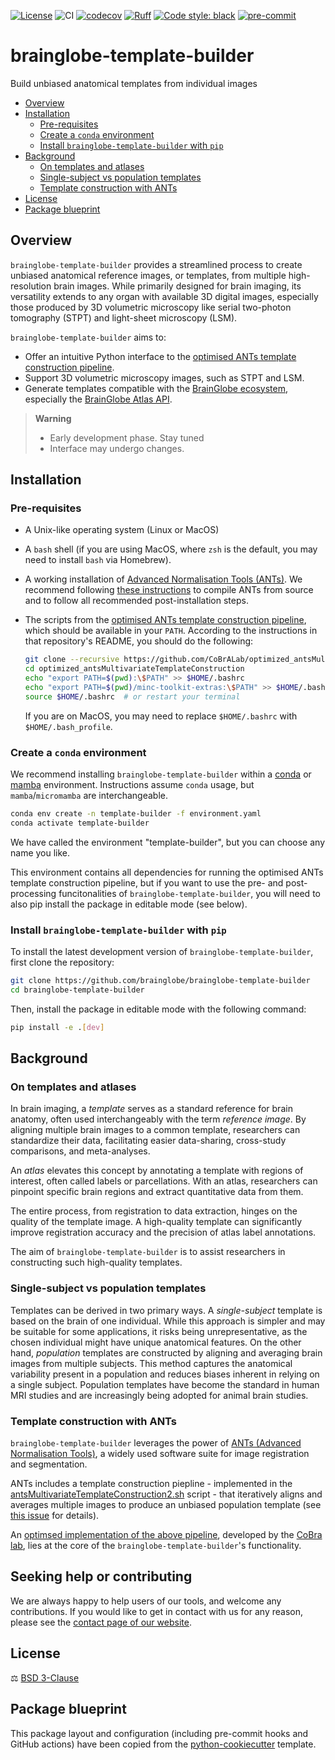 [![License](https://img.shields.io/badge/License-BSD_3--Clause-orange.svg)](https://opensource.org/license/bsd-3-clause/)
![CI](https://img.shields.io/github/actions/workflow/status/brainglobe/brainglobe-template-builder/test_and_deploy.yml?label=CI)
[![codecov](https://codecov.io/gh/brainglobe/brainglobe-template-builder/branch/main/graph/badge.svg?token=P8CCH3TI8K)](https://codecov.io/gh/brainglobe/brainglobe-template-builder)
[![Ruff](https://img.shields.io/endpoint?url=https://raw.githubusercontent.com/charliermarsh/ruff/main/assets/badge/v0.json)](https://github.com/charliermarsh/ruff)
[![Code style: black](https://img.shields.io/badge/code%20style-black-000000.svg)](https://github.com/python/black)
[![pre-commit](https://img.shields.io/badge/pre--commit-enabled-brightgreen?logo=pre-commit&logoColor=white)](https://github.com/pre-commit/pre-commit)

# brainglobe-template-builder
Build unbiased anatomical templates from individual images

- [Overview](#overview)
- [Installation](#installation)
  - [Pre-requisites](#pre-requisites)
  - [Create a `conda` environment](#create-a-conda-environment)
  - [Install `brainglobe-template-builder` with `pip`](#install-brainglobe-template-builder-with-pip)
- [Background](#background)
  - [On templates and atlases](#on-templates-and-atlases)
  - [Single-subject vs population templates](#single-subject-vs-population-templates)
  - [Template construction with ANTs](#template-construction-with-ants)
- [License](#license)
- [Package blueprint](#package-blueprint)

## Overview

`brainglobe-template-builder` provides a streamlined process to create unbiased anatomical reference images, or templates, from multiple high-resolution brain images. While primarily designed for brain imaging, its versatility extends to any organ with available 3D digital images, especially those produced by 3D volumetric microscopy like serial two-photon tomography (STPT) and light-sheet microscopy (LSM).

`brainglobe-template-builder` aims to:
- Offer an intuitive Python interface to the [optimised ANTs template construction pipeline](#template-construction-with-ants).
- Support 3D volumetric microscopy images, such as STPT and LSM.
- Generate templates compatible with the [BrainGlobe ecosystem](https://brainglobe.info/), especially the [BrainGlobe Atlas API](https://brainglobe.info/documentation/brainglobe-atlasapi/index.html).

> **Warning**
> - Early development phase. Stay tuned
> - Interface may undergo changes.

## Installation

### Pre-requisites

- A Unix-like operating system (Linux or MacOS)
- A `bash` shell (if you are using MacOS, where `zsh` is the default, you may need to install `bash` via Homebrew).
- A working installation of [Advanced Normalisation Tools (ANTs)](http://stnava.github.io/ANTs/). We recommend following [these instructions](https://github.com/ANTsX/ANTs/wiki/Compiling-ANTs-on-Linux-and-Mac-OS) to compile ANTs from source and to follow all recommended post-installation steps.
- The scripts from the [optimised ANTs template construction pipeline](https://github.com/CoBrALab/optimized_antsMultivariateTemplateConstruction/tree/master), which should be available in your `PATH`. According to the instructions in that repository's README, you should do the following:

  ```sh
  git clone --recursive https://github.com/CoBrALab/optimized_antsMultivariateTemplateConstruction.git
  cd optimized_antsMultivariateTemplateConstruction
  echo "export PATH=$(pwd):\$PATH" >> $HOME/.bashrc
  echo "export PATH=$(pwd)/minc-toolkit-extras:\$PATH" >> $HOME/.bashrc
  source $HOME/.bashrc  # or restart your terminal
  ```

  If you are on MacOS, you may need to replace `$HOME/.bashrc` with `$HOME/.bash_profile`.



### Create a `conda` environment
We recommend installing `brainglobe-template-builder` within a [conda](https://docs.conda.io/en/latest/) or [mamba](https://mamba.readthedocs.io/en/latest/index.html) environment. Instructions assume `conda` usage, but `mamba`/`micromamba` are interchangeable.


```sh
conda env create -n template-builder -f environment.yaml
conda activate template-builder
```

We have called the environment "template-builder", but you can choose any name you like.

This environment contains all dependencies for running the optimised ANTs template construction pipeline, but if you want to use the pre- and
post-processing funcitonalities of `brainglobe-template-builder`, you will need to also pip install the package in editable mode (see below).

### Install `brainglobe-template-builder` with `pip`


To install the latest development version of `brainglobe-template-builder`, first clone the repository:

```sh
git clone https://github.com/brainglobe/brainglobe-template-builder
cd brainglobe-template-builder
```

Then, install the package in editable mode with the following command:

```sh
pip install -e .[dev]
```

## Background

### On templates and atlases

In brain imaging, a *template* serves as a standard reference for brain anatomy, often used interchangeably with the term *reference image*. By aligning multiple brain images to a common template, researchers can standardize their data, facilitating easier data-sharing, cross-study comparisons, and meta-analyses.

An *atlas* elevates this concept by annotating a template with regions of interest, often called labels or parcellations. With an atlas, researchers can pinpoint specific brain regions and extract quantitative data from them.

The entire process, from registration to data extraction, hinges on the quality of the template image. A high-quality template can significantly improve registration accuracy and the precision of atlas label annotations.

The aim of `brainglobe-template-builder` is to assist researchers in constructing such high-quality templates.

### Single-subject vs population templates

Templates can be derived in two primary ways. A *single-subject* template is based on the brain of one individual. While this approach is simpler and may be suitable for some applications, it risks being unrepresentative, as the chosen individual might have unique anatomical features. On the other hand, *population* templates are constructed by aligning and averaging brain images from multiple subjects. This method captures the anatomical variability present in a population and reduces biases inherent in relying on a single subject. Population templates have become the standard in human MRI studies and are increasingly being adopted for animal brain studies.

### Template construction with ANTs
`brainglobe-template-builder` leverages the power of [ANTs (Advanced Normalisation Tools)](http://stnava.github.io/ANTs/), a widely used software suite for image registration and segmentation.

ANTs includes a template construction piepline - implemented in the [antsMultivariateTemplateConstruction2.sh](https://github.com/ANTsX/ANTs/blob/master/Scripts/antsMultivariateTemplateConstruction2.sh) script - that iteratively aligns and averages multiple images to produce an unbiased population template (see [this issue](https://github.com/ANTsX/ANTs/issues/520) for details).

An [optimsed implementation of the above pipeline](https://github.com/CoBrALab/optimized_antsMultivariateTemplateConstruction/tree/master), developed by the [CoBra lab](https://www.cobralab.ca/), lies at the core of the `brainglobe-template-builder`'s functionality.

## Seeking help or contributing
We are always happy to help users of our tools, and welcome any contributions. If you would like to get in contact with us for any reason, please see the [contact page of our website](https://brainglobe.info/contact.html).

## License
⚖️ [BSD 3-Clause](https://opensource.org/license/bsd-3-clause/)

## Package blueprint
This package layout and configuration (including pre-commit hooks and GitHub actions) have been copied from the [python-cookiecutter](https://github.com/neuroinformatics-unit/python-cookiecutter) template.
